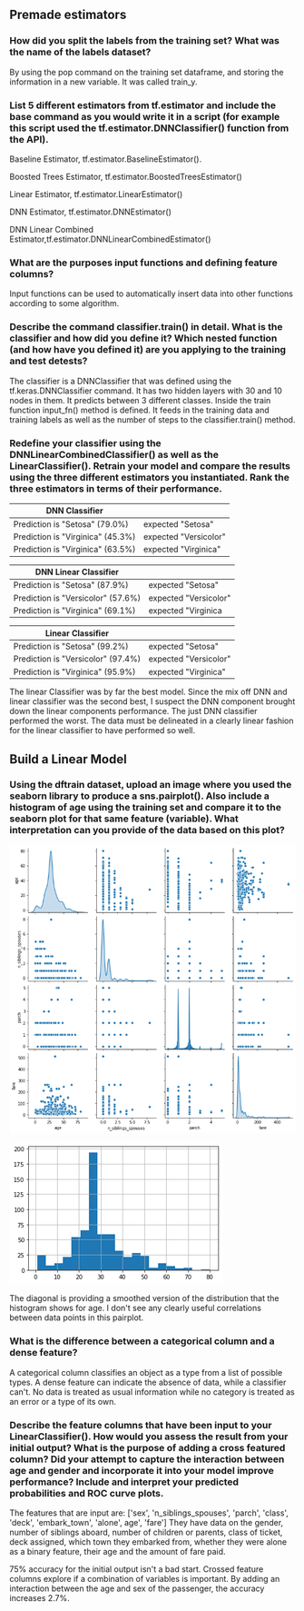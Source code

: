 ## Premade estimators

### How did you split the labels from the training set?  What was the name of the labels dataset?

By using the pop command on the training set dataframe, and storing the information in a new variable. It was called train_y.

### List 5 different estimators from tf.estimator and include the base command as you would write it in a script (for example this script used the tf.estimator.DNNClassifier() function from the API).

Baseline Estimator, tf.estimator.BaselineEstimator().

Boosted Trees Estimator, tf.estimator.BoostedTreesEstimator()

Linear Estimator, tf.estimator.LinearEstimator()

DNN Estimator, tf.estimator.DNNEstimator()

DNN Linear Combined Estimator,tf.estimator.DNNLinearCombinedEstimator()

### What are the purposes input functions and defining feature columns?

Input functions can be used to automatically insert data into other functions according to some algorithm. 

### Describe the command classifier.train() in detail.  What is the classifier and how did you define it?  Which nested function (and how have you defined it) are you applying to the training and test detests?

The classifier is a DNNClassifier that was defined using the tf.keras.DNNClassifier command. It has two hidden layers with
30 and 10 nodes in them. It predicts between 3 different classes. Inside the train function input_fn() method is defined. 
It feeds in the training data and training labels as well as the number of steps to the classifier.train() method.

### Redefine your classifier using the DNNLinearCombinedClassifier() as well as the LinearClassifier().  Retrain your model and compare the results using the three different estimators you instantiated.  Rank the three estimators in terms of their performance.
|DNN Classifier|          |
|---|----|    
|Prediction is "Setosa" (79.0%)| expected "Setosa"|
|Prediction is "Virginica" (45.3%)| expected "Versicolor"|
|Prediction is "Virginica" (63.5%)| expected "Virginica"|

|DNN Linear Classifier|          |
|---|----| 
|Prediction is "Setosa" (87.9%)| expected "Setosa"|
|Prediction is "Versicolor" (57.6%)| expected "Versicolor"|
|Prediction is "Virginica" (69.1%)| expected "Virginica|

| Linear Classifier|          |
|---|----| 
|Prediction is "Setosa" (99.2%)| expected "Setosa"|
|Prediction is "Versicolor" (97.4%)| expected "Versicolor"|
|Prediction is "Virginica" (95.9%)| expected "Virginica"|

The linear Classifier was by far the best model. Since the mix off DNN and linear classifier was the second best, I 
suspect the DNN component brought down the linear components performance. The just DNN classifier performed the worst. 
The data must be delineated in a clearly linear fashion for the linear classifier to have performed so well.

## Build a Linear Model

### Using the dftrain dataset, upload an image where you used the seaborn library to produce a sns.pairplot().  Also include a histogram of age using the training set and compare it to the seaborn plot for that same feature (variable).  What interpretation can you provide of the data based on this plot?


![sns](linear_sns.png)


![hist](dfs_hist.png)

The diagonal is providing a smoothed version of the distribution that the histogram shows for age. 
I don't see any clearly useful correlations between data points in this pairplot.

### What is the difference between a categorical column and a dense feature?

A categorical column classifies an object as a type from a list of possible types. A dense feature can indicate the absence
of data, while a classifier can't. No data is treated as usual information while no category is treated as an error or a type
of its own.

### Describe the feature columns that have been input to your LinearClassifier().  How would you assess the result from your initial output?  What is the purpose of adding a cross featured column?  Did your attempt to capture the interaction between age and gender and incorporate it into your model improve performance?  Include and interpret your predicted probabilities and ROC curve plots.

The features that are input are: ['sex', 'n_siblings_spouses', 'parch', 'class', 'deck', 'embark_town', 'alone', age', 'fare']
They have data on the gender, number of siblings aboard, number of children or parents, class of ticket, deck assigned, which town they embarked from,
whether they were alone as a binary feature, their age and the amount of fare paid.

75% accuracy for the initial output isn't a bad start. Crossed feature columns explore if a combination of variables is important.
By adding an interaction between the age and sex of the passenger, the accuracy increases 2.7%.



